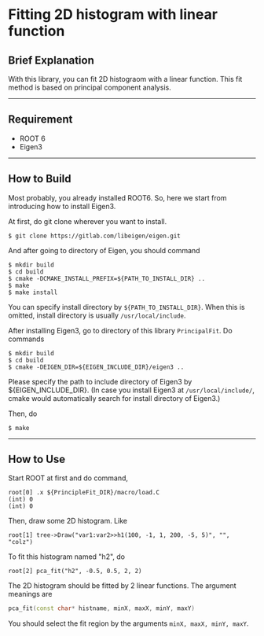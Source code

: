 # Fitting 2D histogram with linear function
## Brief Explanation

With this library, you can fit 2D histograom with a linear function. This fit method is based on principal component analysis.

---
## Requirement
- ROOT 6
- Eigen3

---
## How to Build

Most probably, you already installed ROOT6. So, here we start from introducing how to install Eigen3.

At first, do git clone wherever you want to install.
```
$ git clone https://gitlab.com/libeigen/eigen.git
```
And after going to directory of Eigen, you should command
```
$ mkdir build
$ cd build
$ cmake -DCMAKE_INSTALL_PREFIX=${PATH_TO_INSTALL_DIR} ..
$ make
$ make install
```
You can specify install directory by `${PATH_TO_INSTALL_DIR}`. When this is omitted, install directory is usually `/usr/local/include`.

After installing Eigen3, go to directory of this library `PrincipalFit`. Do commands

```
$ mkdir build
$ cd build
$ cmake -DEIGEN_DIR=${EIGEN_INCLUDE_DIR}/eigen3 ..
```
Please specify the path to include directory of Eigen3 by ${EIGEN_INCLUDE_DIR}. (In case you install Eigen3 at `/usr/local/include/`, cmake would automatically search for install directory of Eigen3.)

Then, do
```
$ make
```
---
## How to Use

Start ROOT at first and do command,
```
root[0] .x ${PrincipleFit_DIR}/macro/load.C
(int) 0
(int) 0
```

Then, draw some 2D histogram. Like
```
root[1] tree->Draw("var1:var2>>h1(100, -1, 1, 200, -5, 5)", "", "colz")
```
To fit this histogram named "h2", do
```
root[2] pca_fit("h2", -0.5, 0.5, 2, 2)
```
The 2D histogram should be fitted by 2 linear functions. The argument meanings are
```c++
pca_fit(const char* histname, minX, maxX, minY, maxY)
```

You should select the fit region by the arguments  `minX, maxX, minY, maxY`.

